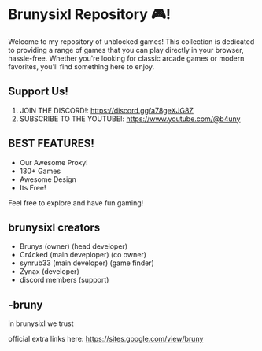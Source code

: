 # Brunysixl Repository 🎮!

Welcome to my repository of unblocked games! This collection is dedicated to providing a range of games that you can play directly in your browser, hassle-free. Whether you're looking for classic arcade games or modern favorites, you'll find something here to enjoy.

## Support Us!

1. JOIN THE DISCORD!: https://discord.gg/a78geXJG8Z
2. SUBSCRIBE TO THE YOUTUBE!: https://www.youtube.com/@b4uny

## BEST FEATURES!

- Our Awesome Proxy!
- 130+ Games
- Awesome Design
- Its Free!

Feel free to explore and have fun gaming!

## brunysixl creators
- Brunys (owner) (head developer)
- Cr4cked (main deveploper) (co owner)
- synrub33 (main developer) (game finder)
- Zynax (developer)
- discord members (support)

## -bruny
in brunysixl we trust

official extra links here: https://sites.google.com/view/bruny

